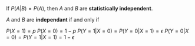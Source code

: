 If $P(A|B) = P(A)$, then $A$ and $B$ are **statistically independent**.

$A$ and $B$ are **independant** if and only if $$
$$

$P(X=1) = p$
$P(X=0) = 1 - p$
$P(Y=1 | X=0) = P(Y=0 | X=1) = \epsilon$
$P(Y=0 | X=0) = P(Y=1 | X=1) = 1 - \epsilon$

